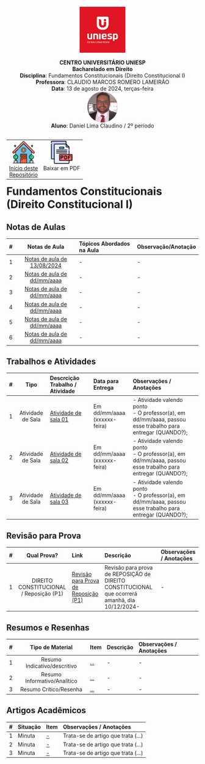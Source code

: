 <div align="center">

<p align="center"><img height="120" src="../../figuras/LOGO_UNIESP.png"> </p>

<p align="center"><b>CENTRO UNIVERSITÁRIO UNIESP</b><br>
<b>Bacharelado em Direito</b><br>
<b>Disciplina</b>: Fundamentos Constitucionais (Direito Constitucional I)<br>
<b>Professora</b>: CLAUDIO MARCOS ROMERO LAMEIRÃO<br>
<b>Data</b>: 13 de agosto de 2024, terças-feira<br>
<img align="center" src="../../figuras/FOTO_PERFIL_DANIEL_CLAUDINO_2023.png" width="80"><br>
<b>Aluno</b>: Daniel Lima Claudino / 2º período<br>
 </p>
</div>

<table align="right" border="0">
  <tr>
    <td align="center" valign="top">
      <a href="../../README.md">
        <img src="https://github.com/dnlclaudino/imagens/blob/master/icones/icone-casa2.png?raw=true" heigh="60" width="60"><br>Início deste <br>Repositório
      </a>
    </td>
    <td align="center" valign="top">
        <img src="https://github.com/dnlclaudino/imagens/blob/master/icones-aplicativos/pdf/pdf.png?raw=true" heigh="60" width="60"><br>Baixar em PDF
    </td>
  </tr>
</table><br><br><br><br><br>

# Fundamentos Constitucionais (Direito Constitucional I)

## Notas de Aulas

|#|Notas de Aula|Tópicos Abordados na Aula|Observação/Anotação|
|:---:|:---:|:---|:---|
|1|[Notas de aula de 13/08/2024](./notas-de-aulas/notas-de-aula-2024-08-13.md)|-|-|
|2|[Notas de aula de dd/mm/aaaa](./notas-de-aulas/notas-de-aula-aaa-mm-aa.md)|-|-|
|3|[Notas de aula de dd/mm/aaaa](./notas-de-aulas/notas-de-aula-aaa-mm-aa.md)|-|-|
|4|[Notas de aula de dd/mm/aaaa](./notas-de-aulas/notas-de-aula-aaa-mm-aa.md)|-|-|
|5|[Notas de aula de dd/mm/aaaa](./notas-de-aulas/notas-de-aula-aaa-mm-aa.md)|-|-|
|6|[Notas de aula de dd/mm/aaaa](./notas-de-aulas/notas-de-aula-aaa-mm-aa.md)|-|-|

## Trabalhos e Atividades

|#|Tipo|Descrcição Trabalho / Atividade|Data para Entrega| Observações / Anotações |
|:---:|:---:|:---|:---|:---|
|1|Atividade de Sala|[Atividade de sala 01](./atividades-e-trabalhos/2024-mm-dd-atividade-01.md)|Em dd/mm/aaaa<br>(xxxxxx-feira)|- Atividade valendo ponto<br> - O professor(a), em dd/mm/aaaa, passou esse trabalho para entregar (QUANDO?);|
|2|Atividade de Sala|[Atividade de sala 02](./atividades-e-trabalhos/2024-mm-dd-atividade-02.md)|Em dd/mm/aaaa<br>(xxxxxx-feira)|- Atividade valendo ponto<br> - O professor(a), em dd/mm/aaaa, passou esse trabalho para entregar (QUANDO?);|
|3|Atividade de Sala|[Atividade de sala 03](./atividades-e-trabalhos/2024-mm-dd-atividade-03.md)|Em dd/mm/aaaa<br>(xxxxxx-feira)|- Atividade valendo ponto<br> - O professor(a), em dd/mm/aaaa, passou esse trabalho para entregar (QUANDO?);|

## Revisão para Prova

|#|Qual Prova?|Link|Descrição|Observações / Anotações|
|:---:|:---:|:---|:---|:---|
|1|DIREITO CONSTITUCIONAL / Reposição (P1)|[Revisão para Prova de Reposição (P1)](./revisao-para-prova/revisao-para-prova-de-reposicao-P1.md)|Revisão para prova de REPOSIÇÃO de DIREITO CONSTITUCIONAL que ocorrerá amanhã, dia 10/12/2024-|-|

## Resumos e Resenhas

|#|Tipo de Material|Item|Descrição|Observações / Anotações|
|:---:|:---:|:---|:---|:---|
|1|Resumo Indicativo/descritivo|[...](./)|-|-|
|2|Resumo Informativo/Analítico|[...](./)|-|-|
|3|Resumo Crítico/Resenha|[...](./)|-|-|

## Artigos Acadêmicos

|#|Situação|Item|Observações / Anotações|
|:---:|:---|:---|:---|
|1|Minuta|[-](./artigos/artigo-2024-mm-dd-xxxxxxx.md)|Trata-se de artigo que trata (...)|
|2|Minuta|[-](./artigos/artigo-2024-mm-dd-xxxxxxx.md)|Trata-se de artigo que trata (...)|
|3|Minuta|[-](./artigos/artigo-2024-mm-dd-xxxxxxx.md)|Trata-se de artigo que trata (...)|
